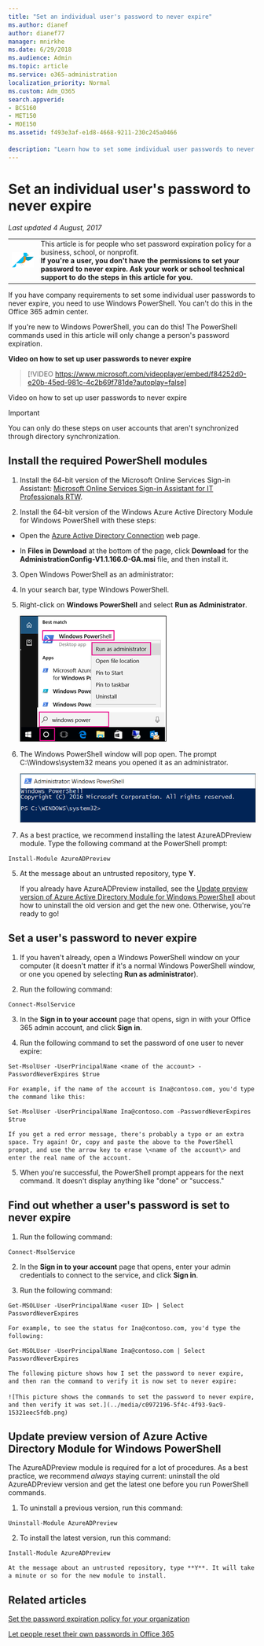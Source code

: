 ```yaml
---
title: "Set an individual user's password to never expire"
ms.author: dianef
author: dianef77
manager: mnirkhe
ms.date: 6/29/2018
ms.audience: Admin
ms.topic: article
ms.service: o365-administration
localization_priority: Normal
ms.custom: Adm_O365
search.appverid:
- BCS160
- MET150
- MOE150
ms.assetid: f493e3af-e1d8-4668-9211-230c245a0466

description: "Learn how to set some individual user passwords to never expire, using Windows PowerShell."
---
```


# Set an individual user's password to never expire

 *Last updated 4 August, 2017* 
  
|||
|:-----|:-----|
|![I forgot the username or password for the account I use with Office.](../media/d0ee024e-999d-438b-b72d-2e1779cf7f83.png)           <br/> |This article is for people who set password expiration policy for a business, school, or nonprofit.  <br/> **If you're a user, you don't have the permissions to set your password to never expire. Ask your work or school technical support to do the steps in this article for you.** <br/> |
   
If you have company requirements to set some individual user passwords to never expire, you need to use Windows PowerShell. You can't do this in the Office 365 admin center.
  
If you're new to Windows PowerShell, you can do this! The PowerShell commands used in this article will only change a person's password expiration.
  
**Video on how to set up user passwords to never expire**

> [!VIDEO https://www.microsoft.com/videoplayer/embed/f84252d0-e20b-45ed-981c-4c2b69f781de?autoplay=false]
  
Video on how to set up user passwords to never expire
  
> [!IMPORTANT]
> You can only do these steps on user accounts that aren't synchronized through directory synchronization. 
  
## Install the required PowerShell modules

1. Install the 64-bit version of the Microsoft Online Services Sign-in Assistant: [Microsoft Online Services Sign-in Assistant for IT Professionals RTW](https://go.microsoft.com/fwlink/p/?LinkId=286152).
    
2. Install the 64-bit version of the Windows Azure Active Directory Module for Windows PowerShell with these steps:
    
  - Open the [Azure Active Directory Connection](https://go.microsoft.com/fwlink/?linkid=854265) web page. 
    
  - In **Files in Download** at the bottom of the page, click **Download** for the **AdministrationConfig-V1.1.166.0-GA.msi** file, and then install it. 
    
3. Open Windows PowerShell as an administrator:
    
1. In your search bar, type Windows PowerShell.
    
2. Right-click on **Windows PowerShell** and select **Run as Administrator**.
    
    ![Open PowerShell as "Run as administrator."](../media/52517af8-c7b0-4c8f-b2f3-0f82f9d5ace1.png)
  
3. The Windows PowerShell window will pop open. The prompt C:\Windows\system32 means you opened it as an administrator.
    
    ![What PowerShell looks like when you first open it.](../media/246a4acc-149d-4b96-b8a3-2d702fee1ddc.png)
  
4. As a best practice, we recommend installing the latest AzureADPreview module. Type the following command at the PowerShell prompt:
    
  ```
  Install-Module AzureADPreview
  ```

5. At the message about an untrusted repository, type **Y**.
    
    If you already have AzureADPreview installed, see the [Update preview version of Azure Active Directory Module for Windows PowerShell](set-password-to-never-expire.md#bkmk_preview) about how to uninstall the old version and get the new one. Otherwise, you're ready to go! 
    
## Set a user's password to never expire
<a name="__toc378845826"> </a>

1. If you haven't already, open a Windows PowerShell window on your computer (it doesn't matter if it's a normal Windows PowerShell window, or one you opened by selecting **Run as administrator**).
    
2. Run the following command:
    
  ```
  Connect-MsolService
  ```

3. In the **Sign in to your account** page that opens, sign in with your Office 365 admin account, and click **Sign in**.
    
4. Run the following command to set the password of one user to never expire:
    
  ```
  Set-MsolUser -UserPrincipalName <name of the account> -PasswordNeverExpires $true
  ```

    For example, if the name of the account is Ina@contoso.com, you'd type the command like this:
    
  ```
  Set-MsolUser -UserPrincipalName Ina@contoso.com -PasswordNeverExpires $true
  ```

    If you get a red error message, there's probably a typo or an extra space. Try again! Or, copy and paste the above to the PowerShell prompt, and use the arrow key to erase \<name of the account\> and enter the real name of the account.
    
5. When you're successful, the PowerShell prompt appears for the next command. It doesn't display anything like "done" or "success."
    
## Find out whether a user's password is set to never expire
<a name="__toc378845827"> </a>

1. Run the following command:
    
  ```
  Connect-MsolService
  ```

2. In the **Sign in to your account** page that opens, enter your admin credentials to connect to the service, and click **Sign in**.
    
3. Run the following command:
    
  ```
  Get-MSOLUser -UserPrincipalName <user ID> | Select PasswordNeverExpires
  ```

    For example, to see the status for Ina@contoso.com, you'd type the following:
    
  ```
  Get-MSOLUser -UserPrincipalName Ina@contoso.com | Select PasswordNeverExpires
  ```

    The following picture shows how I set the password to never expire, and then ran the command to verify it is now set to never expire:
    
    ![This picture shows the commands to set the password to never expire, and then verify it was set.](../media/c0972196-5f4c-4f93-9ac9-15321eec5fdb.png)
  
## Update preview version of Azure Active Directory Module for Windows PowerShell
<a name="bkmk_preview"> </a>

The AzureADPreview module is required for a lot of procedures. As a best practice, we recommend  *always*  staying current: uninstall the old AzureADPreview version and get the latest one before you run PowerShell commands. 
  
1. To uninstall a previous version, run this command:
    
  ```
  Uninstall-Module AzureADPreview
  ```

2. To install the latest version, run this command:
    
  ```
  Install-Module AzureADPreview
  ```

    At the message about an untrusted repository, type **Y**. It will take a minute or so for the new module to install.
    
## Related articles
<a name="bkmk_preview"> </a>

[Set the password expiration policy for your organization](../manage/set-password-expiration-policy.md)
  
[Let people reset their own passwords in Office 365](let-users-reset-passwords.md)
  

